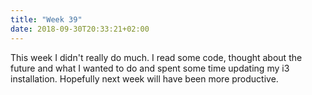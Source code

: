 ```yaml
---
title: "Week 39"
date: 2018-09-30T20:33:21+02:00
---
```

This week I didn't really do much. I read some code, thought about the future and what I wanted to do and spent some time updating my i3 installation. Hopefully next week will have been more productive.

